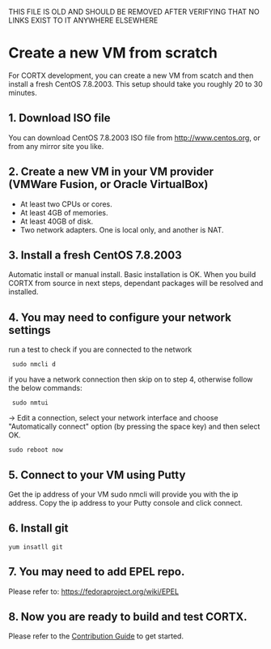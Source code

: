 THIS FILE IS OLD AND SHOULD BE REMOVED AFTER VERIFYING THAT NO LINKS EXIST TO IT ANYWHERE ELSEWHERE


# Create a new VM from scratch
For CORTX development, you can create a new VM from scatch and then install a fresh CentOS 7.8.2003.
This setup should take you roughly 20 to 30 minutes. 

## 1. Download ISO file
You can download CentOS 7.8.2003 ISO file from http://www.centos.org, or from any mirror site you like.

## 2. Create a new VM in your VM provider (VMWare Fusion, or Oracle VirtualBox)
* At least two CPUs or cores.
* At least 4GB of memories.
* At least 40GB of disk.
* Two network adapters. One is local only, and another is NAT.

## 3. Install a fresh CentOS 7.8.2003
Automatic install or manual install. Basic installation is OK. When you build CORTX from source in next steps, dependant packages will be resolved and installed.

## 4. You may need to configure your network settings
run a test to check if you are connected to the network 

     sudo nmcli d
   
if you have a network connection then skip on to step 4, otherwise follow the below commands:

     sudo nmtui
 
 -> Edit a connection, select your network interface and choose "Automatically connect" option (by pressing the space key) and then select OK.
 
    sudo reboot now

## 5. Connect to your VM using Putty
Get the ip address of your VM sudo nmcli will provide you with the ip address. Copy the ip address to your Putty console and click connect.

## 6. Install git

    yum insatll git

## 7. You may need to add EPEL repo.
Please refer to: https://fedoraproject.org/wiki/EPEL

## 8. Now you are ready to build and test CORTX. 
Please refer to the [Contribution Guide](../CONTRIBUTING.md) to get started.

